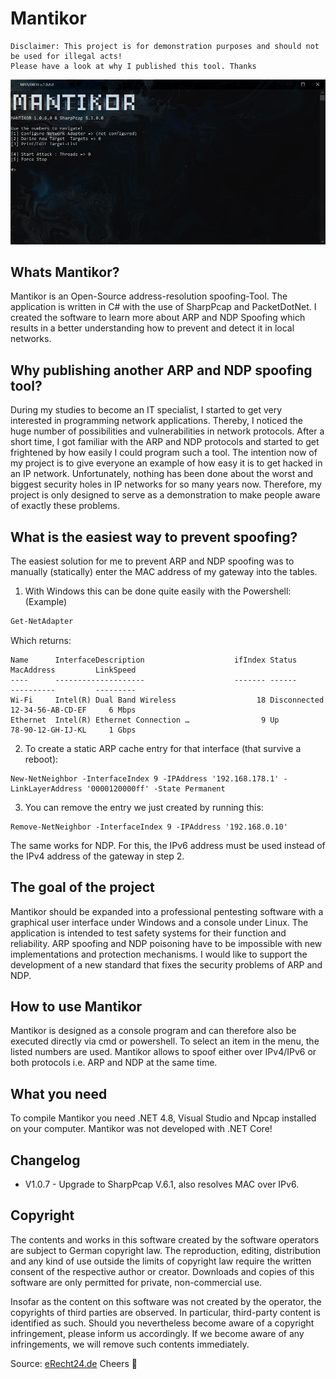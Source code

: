 # Mantikor
``` 
Disclaimer: This project is for demonstration purposes and should not be used for illegal acts! 
Please have a look at why I published this tool. Thanks
```
<img src="img/01.jpg">

## Whats Mantikor?
Mantikor is an Open-Source address-resolution spoofing-Tool. The application is written in C# with the use of SharpPcap and PacketDotNet. I created the software to learn more about ARP and NDP Spoofing which results in a better understanding how to prevent and detect it in local networks. 

## Why publishing another ARP and NDP spoofing tool?
During my studies to become an IT specialist, I started to get very interested in programming network applications. Thereby, I noticed the huge number of possibilities and vulnerabilities in network protocols. After a short time, I got familiar with the ARP and NDP protocols and started to get frightened by how easily I could program such a tool.
The intention now of my project is to give everyone an example of how easy it is to get hacked in an IP network. Unfortunately, nothing has been done about the worst and biggest security holes in IP networks for so many years now. Therefore, my project is only designed to serve as a demonstration to make people aware of exactly these problems.

## What is the easiest way to prevent spoofing?
The easiest solution for me to prevent ARP and NDP spoofing was to manually (statically) enter the MAC address of my gateway into the tables.
1.  With Windows this can be done quite easily with the Powershell: (Example)
```PowerShell
Get-NetAdapter
```
Which returns:
```
Name      InterfaceDescription                    ifIndex Status       MacAddress         LinkSpeed
----      --------------------                    ------- ------       ----------         ---------
Wi-Fi     Intel(R) Dual Band Wireless                  18 Disconnected 12-34-56-AB-CD-EF     6 Mbps
Ethernet  Intel(R) Ethernet Connection …                9 Up           78-90-12-GH-IJ-KL     1 Gbps
```
2.  To create a static ARP cache entry for that interface (that survive a reboot):
```
New-NetNeighbor -InterfaceIndex 9 -IPAddress '192.168.178.1' -LinkLayerAddress '0000120000ff' -State Permanent
```
3.  You can remove the entry we just created by running this:
```
Remove-NetNeighbor -InterfaceIndex 9 -IPAddress '192.168.0.10'
```

The same works for NDP. For this, the IPv6 address must be used instead of the IPv4 address of the gateway in step 2.

## The goal of the project
Mantikor should be expanded into a professional pentesting software with a graphical user interface under Windows and a console under Linux. The application is intended to test safety systems for their function and reliability. ARP spoofing and NDP poisoning have to be impossible with new implementations and protection mechanisms. I would like to support the development of a new standard that fixes the security problems of ARP and NDP. 

## How to use Mantikor
Mantikor is designed as a console program and can therefore also be executed directly via cmd or powershell. To select an item in the menu, the listed numbers are used. Mantikor allows to spoof either over IPv4/IPv6 or both protocols i.e. ARP and NDP at the same time.

## What you need
To compile Mantikor you need .NET 4.8, Visual Studio and Npcap installed on your computer. Mantikor was not developed with .NET Core!

## Changelog
- V1.0.7 - Upgrade to SharpPcap V.6.1, also resolves MAC over IPv6.

## Copyright
The contents and works in this software created by the software operators are subject to German copyright law. The reproduction, editing, distribution and any kind of use outside the limits of copyright law require the written consent of the respective author or creator. Downloads and copies of this software are only permitted for private, non-commercial use.

Insofar as the content on this software was not created by the operator, the copyrights of third parties are observed. In particular, third-party content is identified as such. Should you nevertheless become aware of a copyright infringement, please inform us accordingly. If we become aware of any infringements, we will remove such contents immediately.

Source: [eRecht24.de](https://www.e-recht24.de/)
Cheers 👀
